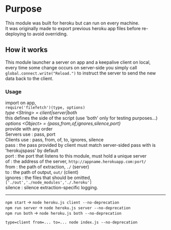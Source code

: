 # Purpose  
This module was built for heroku but can run on every machine.  
It was originally made to export previous heroku app files before re-deploying to avoid overriding.  
  
## How it works  
This module launcher a server on app and a keepalive client on local,  
every time some change occurs on server-side you simply call `global.connect.write("Reload.")` to instruct the server to send the new data back to the client.  
  
### Usage
import on app,  
`require('filefetch')(type, options)`  
*type \<String> = client|server|both*  
this defines the side of the script (use 'both' only for testing purposes...)  
*options \<Object> = {pass,from,of,ignores,silence,port}*  
provide with any order  
Servers use : pass, port  
Clients use : pass, from, of, to, ignores, silence  
pass : the pass provided by client must match server-sided pass with is 'herokujspass' by default  
port : the port that listens to this module, must hold a unique server  
of : the address of the server, `http://appname.herokuapp.com:port/`  
from : the path of extraction, `./` (server)  
to : the path of output, `out/` (client)  
ignores : the files that should be omitted, `['./out','./node_modules','./.heroku']`  
silence : silence extraction-specific logging.  
  
***
  
`npm start` -> `node heroku.js client --no-deprecation`  
`npm run server` -> `node heroku.js server --no-deprecation`  
`npm run both` -> `node heroku.js both --no-deprecation`  
  
`type=client from=... to=... node index.js --no-deprecation`  